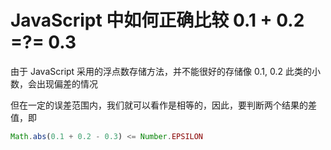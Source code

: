# JavaScript 中如何正确比较 0.1 + 0.2 =?= 0.3

由于 JavaScript 采用的浮点数存储方法，并不能很好的存储像 0.1, 0.2 此类的小数，会出现偏差的情况

但在一定的误差范围内，我们就可以看作是相等的，因此，要判断两个结果的差值，即

```js
Math.abs(0.1 + 0.2 - 0.3) <= Number.EPSILON
```

